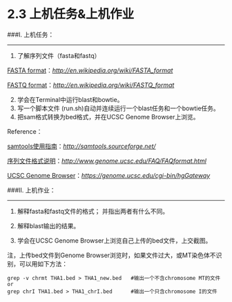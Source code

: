 # 2.3 上机任务&上机作业

###I. 上机任务：


---
1. 了解序列文件（fasta和fastq）

  [FASTA format](http://en.wikipedia.org/wiki/FASTA_format)：*http://en.wikipedia.org/wiki/FASTA_format*

  [FASTQ format](http://en.wikipedia.org/wiki/FASTQ_format)：*http://en.wikipedia.org/wiki/FASTQ_format*

2.  学会在Terminal中运行blast和bowtie。
3.  写一个脚本文件 (run.sh)自动并连续运行一个blast任务和一个bowtie任务。
4.  把sam格式转换为bed格式，并在UCSC Genome Browser上浏览。




 
Reference：

[samtools使用指南](http://samtools.sourceforge.net/)：*http://samtools.sourceforge.net/*

[序列文件格式说明](http://www.genome.ucsc.edu/FAQ/FAQformat.html)：*http://www.genome.ucsc.edu/FAQ/FAQformat.html*

[UCSC Genome Browser](https://genome.ucsc.edu/cgi-bin/hgGateway)：*https://genome.ucsc.edu/cgi-bin/hgGateway*

###II. 上机作业：


---

1. 解释fasta和fastq文件的格式；  并指出两者有什么不同。 

2. 解释blast输出的结果。

3. 学会在UCSC Genome Browser上浏览自己上传的bed文件，上交截图。


  注，上传bed文件到Genome Browser浏览时，如果文件过大，或MT染色体不识别，可以用如下方法：

```
grep -v chrmt THA1.bed > THA1_new.bed   #输出一个不含chromosome MT的文件
or
grep chrI THA1.bed > THA1_chrI.bed      #输出一个只含chromosome I的文件
```
